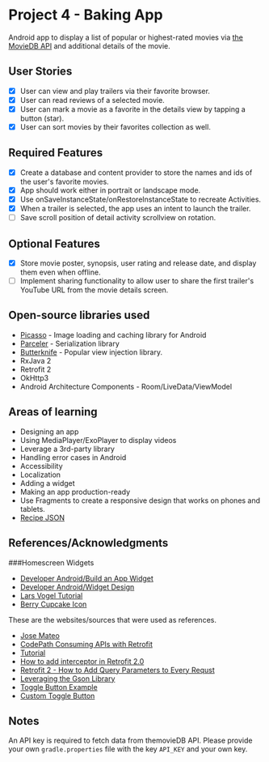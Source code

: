 # Project 4 - Baking App

Android app to display a list of popular or highest-rated movies via [the MovieDB API](https://www.themoviedb.org/settings/api) and additional details of the movie. 

## User Stories
* [x] User can view and play trailers via their favorite browser.
* [x] User can read reviews of a selected movie.
* [x] User can mark a movie as a favorite in the details view by tapping a button (star).
* [x] User can sort movies by their favorites collection as well.

## Required Features
* [x] Create a database and content provider to store the names and ids of the user's favorite movies.
* [x] App should work either in portrait or landscape mode.
* [x] Use onSaveInstanceState/onRestoreInstanceState to recreate Activities.
* [x] When a trailer is selected, the app uses an intent to launch the trailer.
* [ ] Save scroll position of detail activity scrollview on rotation.

## Optional Features
* [x] Store movie poster, synopsis, user rating and release date, and display them even when offline.
* [ ] Implement sharing functionality to allow user to share the first trailer's YouTube URL from the movie details screen.

## Open-source libraries used
- [Picasso](http://square.github.io/picasso/) - Image loading and caching library for Android
- [Parceler](https://github.com/johncarl81/parceler) - Serialization library
- [Butterknife](http://jakewharton.github.io/butterknife/i) - Popular view injection library.
- RxJava 2
- Retrofit 2
- OkHttp3
- Android Architecture Components - Room/LiveData/ViewModel

## Areas of learning
- Designing an app
- Using MediaPlayer/ExoPlayer to display videos
- Leverage a 3rd-party library
- Handling error cases in Android 
- Accessibility
- Localization
- Adding a widget
- Making an app production-ready
- Use Fragments to create a responsive design that works on phones and tablets.
- [Recipe JSON](https://d17h27t6h515a5.cloudfront.net/topher/2017/May/59121517_baking/baking.json)

## References/Acknowledgments
###Homescreen Widgets
- [Developer Android/Build an App Widget](https://developer.android.com/guide/topics/appwidgets/)
- [Developer Android/Widget Design](https://developer.android.com/guide/practices/ui_guidelines/widget_design)
- [Lars Vogel Tutorial](http://www.vogella.com/tutorials/AndroidWidgets/article.html)
- [Berry Cupcake Icon](http://www.iconarchive.com/show/aka-acid-icons-by-archigraphs/Berry-Cupcake-icon.html)

These are the websites/sources that were used as references.
- [Jose Mateo](http://mateoj.com/2015/10/07/creating-movies-app-retrofit-picass-android-part2/)
- [CodePath Consuming APIs with Retrofit](https://guides.codepath.com/android/consuming-apis-with-retrofit)
- [Tutorial](https://github.com/arriolac/GitHubRxJava/wiki/Tutorial)
- [How to add interceptor in Retrofit 2.0](https://mobikul.com/use-interceptor-add-headers-body-retrofit-2-0/)
- [Retrofit 2 - How to Add Query Parameters to Every Requst](https://futurestud.io/tutorials/retrofit-2-how-to-add-query-parameters-to-every-request)
- [Leveraging the Gson Library](https://guides.codepath.com/android/Leveraging-the-Gson-Library)
- [Toggle Button Example](https://www.dev2qa.com/android-togglebutton-example/)
- [Custom Toggle Button](http://mohsenoid.blog/how-to-create-a-toggle-button-with-custom-image-and-no-text-in-android/)

## Notes
An API key is required to fetch data from themovieDB API. Please provide your own `gradle.properties` file with the key `API_KEY` and your own key.
